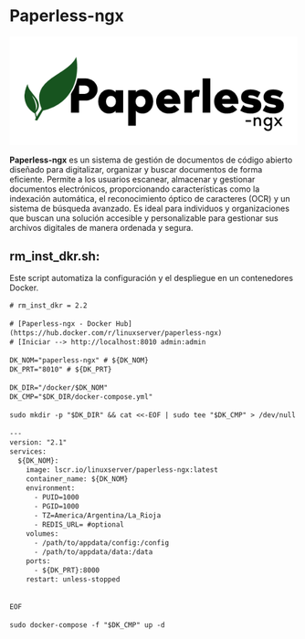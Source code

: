 # Paperless-ngx
![](./paperless-ngx-banner.png)

**Paperless-ngx** es un sistema de gestión de documentos de código abierto diseñado para digitalizar, organizar y buscar documentos de forma eficiente. Permite a los usuarios escanear, almacenar y gestionar documentos electrónicos, proporcionando características como la indexación automática, el reconocimiento óptico de caracteres (OCR) y un sistema de búsqueda avanzado. Es ideal para individuos y organizaciones que buscan una solución accesible y personalizable para gestionar sus archivos digitales de manera ordenada y segura.


## rm_inst_dkr.sh:
Este script automatiza la configuración y el despliegue en un contenedores Docker.

```shell
# rm_inst_dkr = 2.2

# [Paperless-ngx - Docker Hub](https://hub.docker.com/r/linuxserver/paperless-ngx)
# [Iniciar --> http://localhost:8010 admin:admin

DK_NOM="paperless-ngx" # ${DK_NOM}
DK_PRT="8010" # ${DK_PRT}

DK_DIR="/docker/$DK_NOM"
DK_CMP="$DK_DIR/docker-compose.yml"

sudo mkdir -p "$DK_DIR" && cat <<-EOF | sudo tee "$DK_CMP" > /dev/null

---
version: "2.1"
services:
  ${DK_NOM}:
    image: lscr.io/linuxserver/paperless-ngx:latest
    container_name: ${DK_NOM}
    environment:
      - PUID=1000
      - PGID=1000
      - TZ=America/Argentina/La_Rioja
      - REDIS_URL= #optional
    volumes:
      - /path/to/appdata/config:/config
      - /path/to/appdata/data:/data
    ports:
      - ${DK_PRT}:8000
    restart: unless-stopped

    
EOF

sudo docker-compose -f "$DK_CMP" up -d
```

